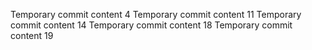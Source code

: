 Temporary commit content 4
Temporary commit content 11
Temporary commit content 14
Temporary commit content 18
Temporary commit content 19
